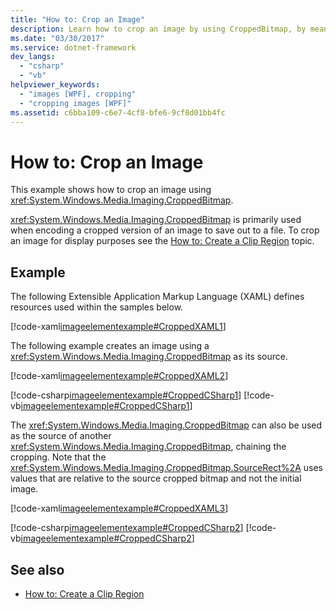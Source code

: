 ```yaml
---
title: "How to: Crop an Image"
description: Learn how to crop an image by using CroppedBitmap, by means of the included code examples in XAML, C#, and Visual Basic.
ms.date: "03/30/2017"
ms.service: dotnet-framework
dev_langs: 
  - "csharp"
  - "vb"
helpviewer_keywords: 
  - "images [WPF], cropping"
  - "cropping images [WPF]"
ms.assetid: c6bba109-c6e7-4cf8-bfe6-9cf8d01bb4fc
---
```

# How to: Crop an Image

This example shows how to crop an image using <xref:System.Windows.Media.Imaging.CroppedBitmap>.  
  
<xref:System.Windows.Media.Imaging.CroppedBitmap> is primarily used when encoding a cropped version of an image to save out to a file. To crop an image for display purposes see the [How to: Create a Clip Region](/previous-versions/dotnet/netframework-3.5/ms746710(v=vs.90)) topic.  
  
## Example  

The following Extensible Application Markup Language (XAML) defines resources used within the samples below.  
  
[!code-xaml[imageelementexample#CroppedXAML1](~/samples/snippets/csharp/VS_Snippets_Wpf/ImageElementExample/CSharp/CroppedImageExample.xaml#croppedxaml1)]  
  
The following example creates an image using a <xref:System.Windows.Media.Imaging.CroppedBitmap> as its source.  
  
[!code-xaml[imageelementexample#CroppedXAML2](~/samples/snippets/csharp/VS_Snippets_Wpf/ImageElementExample/CSharp/CroppedImageExample.xaml#croppedxaml2)]  
  
[!code-csharp[imageelementexample#CroppedCSharp1](~/samples/snippets/csharp/VS_Snippets_Wpf/ImageElementExample/CSharp/CroppedImageExample.xaml.cs#croppedcsharp1)]
[!code-vb[imageelementexample#CroppedCSharp1](~/samples/snippets/visualbasic/VS_Snippets_Wpf/ImageElementExample/VB/CroppedImageExample.xaml.vb#croppedcsharp1)]  
  
The <xref:System.Windows.Media.Imaging.CroppedBitmap> can also be used as the source of another <xref:System.Windows.Media.Imaging.CroppedBitmap>, chaining the cropping. Note that the <xref:System.Windows.Media.Imaging.CroppedBitmap.SourceRect%2A> uses values that are relative to the source cropped bitmap and not the initial image.  
  
[!code-xaml[imageelementexample#CroppedXAML3](~/samples/snippets/csharp/VS_Snippets_Wpf/ImageElementExample/CSharp/CroppedImageExample.xaml#croppedxaml3)]  
  
[!code-csharp[imageelementexample#CroppedCSharp2](~/samples/snippets/csharp/VS_Snippets_Wpf/ImageElementExample/CSharp/CroppedImageExample.xaml.cs#croppedcsharp2)]
[!code-vb[imageelementexample#CroppedCSharp2](~/samples/snippets/visualbasic/VS_Snippets_Wpf/ImageElementExample/VB/CroppedImageExample.xaml.vb#croppedcsharp2)]  
  
## See also

- [How to: Create a Clip Region](/previous-versions/dotnet/netframework-3.5/ms746710(v=vs.90))
